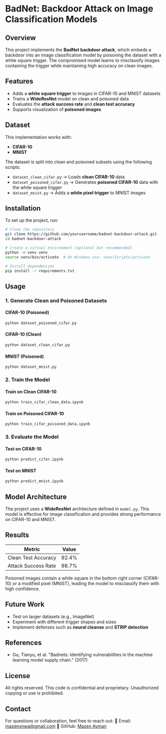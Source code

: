 # BadNet: Backdoor Attack on Image Classification Models

## Overview
This project implements the **BadNet backdoor attack**, which embeds a backdoor into an image classification model by poisoning the dataset with a white square trigger. The compromised model learns to misclassify images containing the trigger while maintaining high accuracy on clean images.

## Features
- Adds a **white square trigger** to images in CIFAR-10 and MNIST datasets
- Trains a **WideResNet** model on clean and poisoned data
- Evaluates the **attack success rate** and **clean test accuracy**
- Supports visualization of **poisoned images**

## Dataset
This implementation works with:
- **CIFAR-10**
- **MNIST**

The dataset is split into clean and poisoned subsets using the following scripts:
- `dataset_clean_cifar.py` → Loads **clean CIFAR-10** data
- `dataset_poisoned_cifar.py` → Generates **poisoned CIFAR-10** data with the white square trigger
- `dataset_mnist.py` → Adds a **white pixel trigger** to MNIST images

## Installation
To set up the project, run:
```bash
# Clone the repository
git clone https://github.com/yourusername/badnet-backdoor-attack.git
cd badnet-backdoor-attack

# Create a virtual environment (optional but recommended)
python -m venv venv
source venv/bin/activate  # On Windows use: venv\Scripts\activate

# Install dependencies
pip install -r requirements.txt
```

## Usage
### 1. Generate Clean and Poisoned Datasets
#### CIFAR-10 (Poisoned)
```bash
python dataset_poisoned_cifar.py
```
#### CIFAR-10 (Clean)
```bash
python dataset_clean_cifar.py
```
#### MNIST (Poisoned)
```bash
python dataset_mnist.py
```

### 2. Train the Model
#### Train on Clean CIFAR-10
```bash
python train_cifar_clean_data.ipynb
```
#### Train on Poisoned CIFAR-10
```bash
python train_cifar_poisoned_data.ipynb
```

### 3. Evaluate the Model
#### Test on CIFAR-10
```bash
python predict_cifar.ipynb
```
#### Test on MNIST
```bash
python predict_mnist.ipynb
```

## Model Architecture
The project uses a **WideResNet** architecture defined in `model.py`. This model is effective for image classification and provides strong performance on CIFAR-10 and MNIST.

## Results
| Metric               | Value |
|----------------------|-------|
| Clean Test Accuracy | 92.4% |
| Attack Success Rate | 98.7% |

Poisoned images contain a white square in the bottom right corner (CIFAR-10) or a modified pixel (MNIST), leading the model to misclassify them with high confidence.


## Future Work
- Test on larger datasets (e.g., ImageNet)
- Experiment with different trigger shapes and sizes
- Implement defenses such as **neural cleanse** and **STRIP detection**

## References
- Gu, Tianyu, et al. "Badnets: Identifying vulnerabilities in the machine learning model supply chain." (2017)

## License
All rights reserved. This code is confidential and proprietary.
Unauthorized copying or use is prohibited.

## Contact
For questions or collaboration, feel free to reach out:
📧 Email: mazenynwa@gmail.com
📌 GitHub: [Mazen Ayman](https://github.com/mazen19G)

